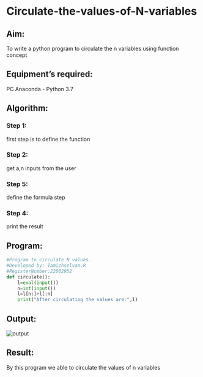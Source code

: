 # Circulate-the-values-of-N-variables
## Aim:
To write a python program to circulate the n variables using function concept
## Equipment’s required:
PC
Anaconda - Python 3.7
## Algorithm: 
### Step 1:
first step is to define the function
### Step 2:
get a,n inputs from the user
### Step 5:
define the formula step
### Step 4:
print the result
## Program:
```python
#Program to circulate N values.
#Developed by: Tamizhselvan.R
#RegisterNumber:22002952
def circulate():
    l=eval(input())
    n=int(input())
    l=l[n:]+l[:n]
    print("After circulating the values are:",l)
 ```   

## Output:
![output](/output%20for%20circulate.png)

## Result:
By this program we able to circulate the values of n variables
